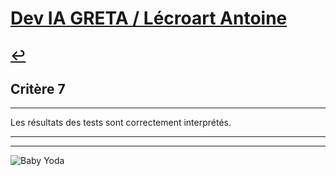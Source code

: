 
# [Dev IA GRETA / Lécroart Antoine](https://github.com/Dev-IA-2024/antoine.lecroart)

[↩️](..)
---

## Critère 7

---

Les résultats des tests sont correctement interprétés.

---
---
![Baby Yoda](https://images3.alphacoders.com/110/1108129.jpg)
